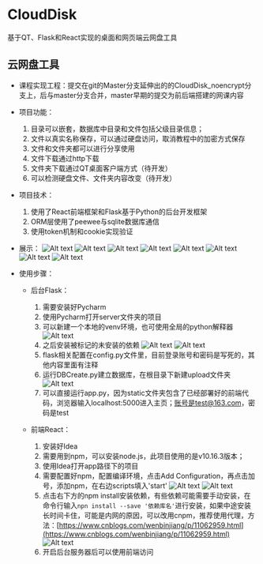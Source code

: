 # CloudDisk

基于QT、Flask和React实现的桌面和网页端云网盘工具

## 云网盘工具

- 课程实现工程：提交在git的Master分支延伸出的的CloudDisk_noencrypt分支上，后与master分支合并，master早期的提交为前后端搭建的网课内容

- 项目功能：

    1. 目录可以嵌套，数据库中目录和文件包括父级目录信息；
    2. 文件以真实名称保存，可以通过硬盘访问，取消教程中的加密方式保存
    3. 文件和文件夹都可以进行分享使用
    4. 文件下载通过http下载
    5. 文件夹下载通过QT桌面客户端方式（待开发）
    6. 可以检测硬盘文件、文件夹内容改变（待开发）

- 项目技术：

    1. 使用了React前端框架和Flask基于Python的后台开发框架
    2. ORM层使用了peewee与sqlite数据库通信
    3. 使用token机制和cookie实现验证   

- 展示：
    ![Alt text](img/show/1.jpg)
    ![Alt text](img/show/2.jpg)
    ![Alt text](img/show/3.jpg)
    ![Alt text](img/show/4.jpg)
    ![Alt text](img/show/5.jpg)
    ![Alt text](img/show/6.jpg)
    ![Alt text](img/show/7.jpg)
    ![Alt text](img/show/8.jpg)

- 使用步骤：
    - 后台Flask：

        1. 需要安装好Pycharm
        2. 使用Pycharm打开server文件夹的项目
        3. 可以新建一个本地的venv环境，也可使用全局的python解释器
        ![Alt text](img/config/11.jpg)
        4. 之后安装被标记的未安装的依赖
        ![Alt text](img/config/12.jpg)
        ![Alt text](img/config/13.jpg)
        5. flask相关配置在config.py文件里，目前登录账号和密码是写死的，其他内容里面有注释
        6. 运行DBCreate.py建立数据库，在根目录下新建upload文件夹
        ![Alt text](img/config/14.jpg)
        7. 可以直接运行app.py，因为static文件夹包含了已经部署好的前端代码，浏览器输入localhost:5000进入主页；账号是test@163.com，密码是test

    - 前端React：

        1. 安装好Idea
        2. 需要用到npm，可以安装node.js，此项目使用的是v10.16.3版本；
        3. 使用Idea打开app路径下的项目
        4. 需要配置好npm，配置编译环境，点击Add Configuration，再点击加号，添加npm，在右边scripts填入'start'
        ![Alt text](img/config/21.jpg)
        ![Alt text](img/config/22.jpg)
        5. 点击右下方的npm install安装依赖，有些依赖可能需要手动安装，在命令行输入`npn install --save '依赖库名'`进行安装，如果中途安装长时间卡住，可能是内网的原因，可以改用cnpm，推荐使用代理，方法：[https://www.cnblogs.com/wenbinjiang/p/11062959.html](https://www.cnblogs.com/wenbinjiang/p/11062959.html)
        ![Alt text](img/config/23.jpg)
        6. 开启后台服务器后可以使用前端访问
